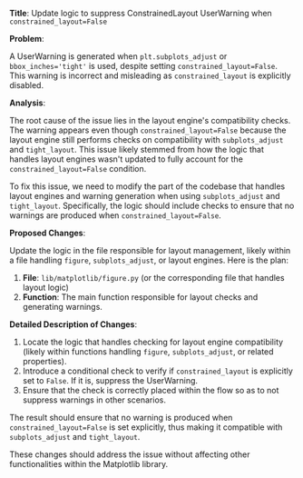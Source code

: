 **Title**: Update logic to suppress ConstrainedLayout UserWarning when `constrained_layout=False`

**Problem**: 

A UserWarning is generated when `plt.subplots_adjust` or `bbox_inches='tight'` is used, despite setting `constrained_layout=False`. This warning is incorrect and misleading as `constrained_layout` is explicitly disabled.

**Analysis**:

The root cause of the issue lies in the layout engine's compatibility checks. The warning appears even though `constrained_layout=False` because the layout engine still performs checks on compatibility with `subplots_adjust` and `tight_layout`. This issue likely stemmed from how the logic that handles layout engines wasn't updated to fully account for the `constrained_layout=False` condition.

To fix this issue, we need to modify the part of the codebase that handles layout engines and warning generation when using `subplots_adjust` and `tight_layout`. Specifically, the logic should include checks to ensure that no warnings are produced when `constrained_layout=False`.

**Proposed Changes**: 

Update the logic in the file responsible for layout management, likely within a file handling `figure`, `subplots_adjust`, or layout engines. Here is the plan:

1. **File**: `lib/matplotlib/figure.py` (or the corresponding file that handles layout logic)
2. **Function**: The main function responsible for layout checks and generating warnings.

**Detailed Description of Changes**:
1. Locate the logic that handles checking for layout engine compatibility (likely within functions handling `figure`, `subplots_adjust`, or related properties).
2. Introduce a conditional check to verify if `constrained_layout` is explicitly set to `False`. If it is, suppress the UserWarning.
3. Ensure that the check is correctly placed within the flow so as to not suppress warnings in other scenarios.

The result should ensure that no warning is produced when `constrained_layout=False` is set explicitly, thus making it compatible with `subplots_adjust` and `tight_layout`.

These changes should address the issue without affecting other functionalities within the Matplotlib library.